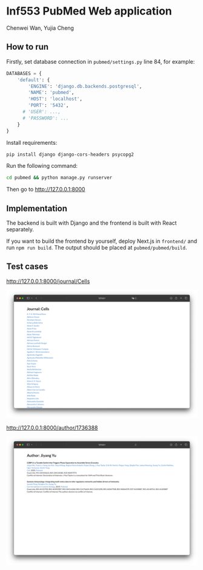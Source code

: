 # Inf553 PubMed Web application

Chenwei Wan, Yujia Cheng

## How to run

Firstly, set database connection in `pubmed/settings.py` line 84, for example:

```python
DATABASES = {
    'default': {
        'ENGINE': 'django.db.backends.postgresql',
        'NAME': 'pubmed',
        'HOST': 'localhost',
        'PORT': '5432',
      # 'USER': ...,
      # 'PASSWORD': ...
    }
}
```

Install requirements:

```bash
pip install django django-cors-headers psycopg2
```

Run the following command:

```bash
cd pubmed && python manage.py runserver
```

Then go to http://127.0.0.1:8000

## Implementation

The backend is built with Django and the frontend is built with React separately.

If you want to build the frontend by yourself, deploy Next.js in `frontend/` and run `npm run build`. The output should be placed at `pubmed/pubmed/build`.

## Test cases

http://127.0.0.1:8000/journal/Cells

![img_1.png](demo_journal.png)

http://127.0.0.1:8000/author/1736388

![img.png](demo_author.png)
